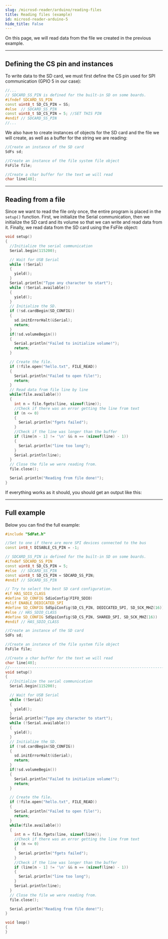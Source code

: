 ```yaml
---
slug: /microsd-reader/arduino/reading-files
title: Reading files (example)
id: microsd-reader-arduino-5 
hide_title: False
---
```


On this page, we will read data from the file we created in the previous example.

---

## Defining the CS pin and instances
To write data to the SD card, we must first define the CS pin used for SPI communication (GPIO 5 in our case):

```cpp
//...
// SDCARD_SS_PIN is defined for the built-in SD on some boards.
#ifndef SDCARD_SS_PIN
const uint8_t SD_CS_PIN = SS;
#else  // SDCARD_SS_PIN
const uint8_t SD_CS_PIN = 5; //SET THIS PIN
#endif // SDCARD_SS_PIN
//...
```

We also have to create instances of objects for the SD card and the file we will create, as well as a buffer for the string we are reading:

```cpp
//Create an instance of the SD card
SdFs sd;

//Create an instance of the file system file object
FsFile file;

//Create a char buffer for the text we will read
char line[40];
```

---

## Reading from a file
Since we want to read the file only once, the entire program is placed in the `setup()` function.
First, we initialize the Serial communication, then we initialize the SD card and its volume so that we can write and read data from it. Finally, we read data from the SD card using the FsFile object:

```cpp
void setup()
{
  //Initialize the serial communication
  Serial.begin(115200);

  // Wait for USB Serial
  while (!Serial)
  {
    yield();
  }
  Serial.println("Type any character to start");
  while (!Serial.available())
  {
    yield();
  }
  // Initialize the SD.
  if (!sd.cardBegin(SD_CONFIG))
  {
    sd.initErrorHalt(&Serial);
    return;
  }
  if(!sd.volumeBegin())
  {
    Serial.println("Failed to initialize volume!");
    return;
  }

  // Create the file.
  if (!file.open("hello.txt", FILE_READ))
  {
    Serial.println("Failed to open file!");
    return;
  }
  // Read data from file line by line
  while(file.available())
  {
    int n = file.fgets(line, sizeof(line));
    //Check if there was an error getting the line from text
    if (n <= 0)
    {
      Serial.println("fgets failed");
    }
    //Check if the line was longer than the buffer
    if (line[n - 1] != '\n' && n == (sizeof(line) - 1))
    {
      Serial.println("line too long");
    }
    Serial.println(line);
  }
  // Close the file we were reading from.
  file.close();

  Serial.println("Reading from file done!");
}
```

If everything works as it should, you should get an output like this:

<CenteredImage src="/img/microsd-reader/file_read.png" alt="Successful file read" caption="Successful file read" width="100%" />

---

## Full example
Below you can find the full example:

```cpp
#include "SdFat.h"

//Set to one if there are more SPI devices connected to the bus
const int8_t DISABLE_CS_PIN = -1;

// SDCARD_SS_PIN is defined for the built-in SD on some boards.
#ifndef SDCARD_SS_PIN
const uint8_t SD_CS_PIN = 5;
#else  // SDCARD_SS_PIN
const uint8_t SD_CS_PIN = SDCARD_SS_PIN;
#endif // SDCARD_SS_PIN

// Try to select the best SD card configuration.
#if HAS_SDIO_CLASS
#define SD_CONFIG SdioConfig(FIFO_SDIO)
#elif ENABLE_DEDICATED_SPI
#define SD_CONFIG SdSpiConfig(SD_CS_PIN, DEDICATED_SPI, SD_SCK_MHZ(16))
#else // HAS_SDIO_CLASS
#define SD_CONFIG SdSpiConfig(SD_CS_PIN, SHARED_SPI, SD_SCK_MHZ(16))
#endif // HAS_SDIO_CLASS

//Create an instance of the SD card
SdFs sd;

//Create an instance of the file system file object
FsFile file;

//Create a char buffer for the text we will read
char line[40];
//------------------------------------------------------------------------------
void setup()
{
  //Initialize the serial communication
  Serial.begin(115200);

  // Wait for USB Serial
  while (!Serial)
  {
    yield();
  }
  Serial.println("Type any character to start");
  while (!Serial.available())
  {
    yield();
  }
  // Initialize the SD.
  if (!sd.cardBegin(SD_CONFIG))
  {
    sd.initErrorHalt(&Serial);
    return;
  }
  if(!sd.volumeBegin())
  {
    Serial.println("Failed to initialize volume!");
    return;
  }

  // Create the file.
  if (!file.open("hello.txt", FILE_READ))
  {
    Serial.println("Failed to open file!");
    return;
  }
  while(file.available())
  {
    int n = file.fgets(line, sizeof(line));
    //Check if there was an error getting the line from text
    if (n <= 0)
    {
      Serial.println("fgets failed");
    }
    //Check if the line was longer than the buffer
    if (line[n - 1] != '\n' && n == (sizeof(line) - 1))
    {
      Serial.println("line too long");
    }
    Serial.println(line);
  }
  // Close the file we were reading from.
  file.close();

  Serial.println("Reading from file done!");
}

void loop()
{
}
```